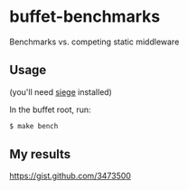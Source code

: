 buffet-benchmarks
=================

Benchmarks vs. competing static middleware

Usage
-----

(you'll need [siege](http://www.joedog.org/siege-home/) installed)

In the buffet root, run:

```bash
$ make bench
```

My results
----------

https://gist.github.com/3473500